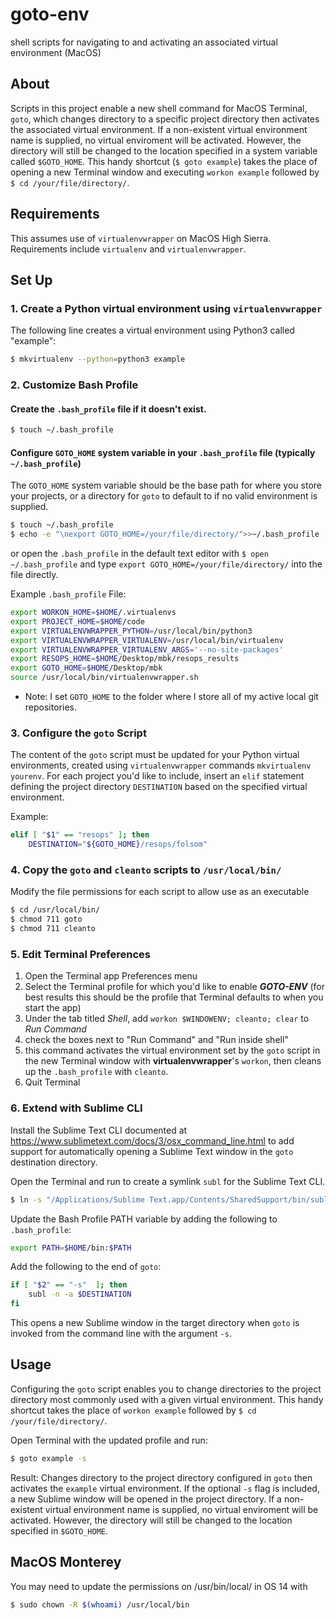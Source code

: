 # goto-env
shell scripts for navigating to and activating an associated virtual environment (MacOS)

## About
Scripts in this project enable a new shell command for MacOS Terminal, `goto`, which changes directory to a specific project directory then activates the associated virtual environment.  If a non-existent virtual environment name is supplied, no virtual enviroment will be activated.  However, the directory will still be changed to the location specified in a system variable called `$GOTO_HOME`.  This handy shortcut (`$ goto example`) takes the place of opening a new Terminal window and executing `workon example` followed by `$ cd /your/file/directory/`.

## Requirements
This assumes use of `virtualenvwrapper` on MacOS High Sierra.  Requirements include `virtualenv` and `virtualenvwrapper`.

## Set Up

### 1. Create a Python virtual environment using `virtualenvwrapper`
The following line creates a virtual environment using Python3 called "example":
```bash
$ mkvirtualenv --python=python3 example
```

### 2. Customize Bash Profile
#### Create the `.bash_profile` file if it doesn't exist.
```bash
$ touch ~/.bash_profile
```
#### Configure `GOTO_HOME` system variable in your `.bash_profile` file (typically `~/.bash_profile`)
The `GOTO_HOME` system variable should be the base path for where you store your projects, or a directory for `goto` to default to if no valid environment is supplied.
```bash
$ touch ~/.bash_profile
$ echo -e "\nexport GOTO_HOME=/your/file/directory/">>~/.bash_profile
```
or open the `.bash_profile` in the default text editor with `$ open ~/.bash_profile` and type `export GOTO_HOME=/your/file/directory/` into the file directly.

Example `.bash_profile` File:
```bash
export WORKON_HOME=$HOME/.virtualenvs
export PROJECT_HOME=$HOME/code
export VIRTUALENVWRAPPER_PYTHON=/usr/local/bin/python3
export VIRTUALENVWRAPPER_VIRTUALENV=/usr/local/bin/virtualenv
export VIRTUALENVWRAPPER_VIRTUALENV_ARGS='--no-site-packages'
export RESOPS_HOME=$HOME/Desktop/mbk/resops_results
export GOTO_HOME=$HOME/Desktop/mbk
source /usr/local/bin/virtualenvwrapper.sh

```
* Note: I set `GOTO_HOME` to the folder where I store all of my active local git repositories.

### 3. Configure the `goto` Script
The content of the `goto` script must be updated for your Python virtual environments, created using `virtualenvwrapper` commands `mkvirtualenv yourenv`.  For each project you'd like to include, insert an `elif` statement defining the project directory `DESTINATION` based on the specified virtual environment.

Example:
```bash
elif [ "$1" == "resops" ]; then
	DESTINATION="${GOTO_HOME}/resops/folsom"
```

### 4. Copy the `goto` and `cleanto` scripts to `/usr/local/bin/`

Modify the file permissions for each script to allow use as an executable
```bash
$ cd /usr/local/bin/
$ chmod 711 goto
$ chmod 711 cleanto
```

### 5. Edit Terminal Preferences
1. Open the Terminal app Preferences menu
2. Select the Terminal profile for which you'd like to enable *__GOTO-ENV__* (for best results this should be the profile that Terminal defaults to when you start the app)
3. Under the tab titled _*Shell*_, add `workon $WINDOWENV; cleanto; clear` to *_Run Command_*
4. check the boxes next to "Run Command" and "Run inside shell"
5. this command activates the virtual environment set by the `goto` script in the new Terminal window with **virtualenvwrapper**'s `workon`, then cleans up the `.bash_profile` with `cleanto`.
6. Quit Terminal

### 6. Extend with Sublime CLI
Install the Sublime Text CLI documented at https://www.sublimetext.com/docs/3/osx_command_line.html to add support for automatically opening a Sublime Text window in the `goto` destination directory.

Open the Terminal and run to create a symlink `subl` for the Sublime Text CLI.
```bash
$ ln -s "/Applications/Sublime Text.app/Contents/SharedSupport/bin/subl" /usr/local/bin/subl
```
Update the Bash Profile PATH variable by adding the following to `.bash_profile`:
```bash
export PATH=$HOME/bin:$PATH
```

Add the following to the end of `goto`:
```bash
if [ "$2" == "-s"  ]; then
	subl -n -a $DESTINATION
fi
```
This opens a new Sublime window in the target directory when `goto` is invoked from the command line with the argument `-s`.

## Usage 
Configuring the `goto` script enables you to change directories to the project directory most commonly used with a given virtual environment.  This handy shortcut takes the place of `workon example` followed by `$ cd /your/file/directory/`.

Open Terminal with the updated profile and run:
```bash
$ goto example -s
```
Result:
Changes directory to the project directory configured in `goto` then activates the `example` virtual environment.  If the optional `-s` flag is included, a new Sublime window will be opened in the project directory.  If a non-existent virtual environment name is supplied, no virtual enviroment will be activated.  However, the directory will still be changed to the location specified in `$GOTO_HOME`.

## MacOS Monterey
You may need to update the permissions on /usr/bin/local/ in OS 14 with
```bash
$ sudo chown -R $(whoami) /usr/local/bin
```
